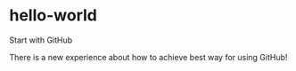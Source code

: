 # hello-world
Start with GitHub


There is a new experience about how to achieve best way for using GitHub!
